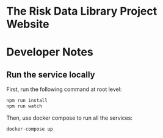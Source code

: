 # The Risk Data Library Project Website

# Developer Notes

## Run the service locally

First, run the following command at root level:

```bash
npm run install
npm run watch
```

Then, use docker compose to run all the services:

```bash
docker-compose up
```
